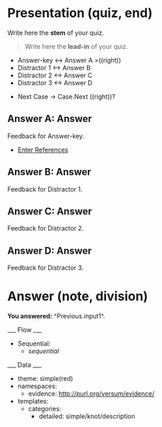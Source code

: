 # Presentation (quiz, end)

Write here the **stem** of your quiz.

> Write here the **lead-in** of your quiz.
+ Answer-key <-> Answer A >((right))
+ Distractor 1 <-> Answer B
+ Distractor 2 <-> Answer C
+ Distractor 3 <-> Answer D

* Next Case -> Case.Next ((right))?

## Answer A: Answer

Feedback for Answer-key.

* [Enter References](References)

## Answer B: Answer

Feedback for Distractor 1.

## Answer C: Answer

Feedback for Distractor 2.

## Answer D: Answer

Feedback for Distractor 3.

# Answer (note, division)

**You answered:** ^Previous.input1^.

___ Flow ___

* Sequential:
  * _sequential_

___ Data ___

* theme: simple(red)
* namespaces:
  * evidence: http://purl.org/versum/evidence/
* templates:
  * categories:
    * detailed: simple/knot/description